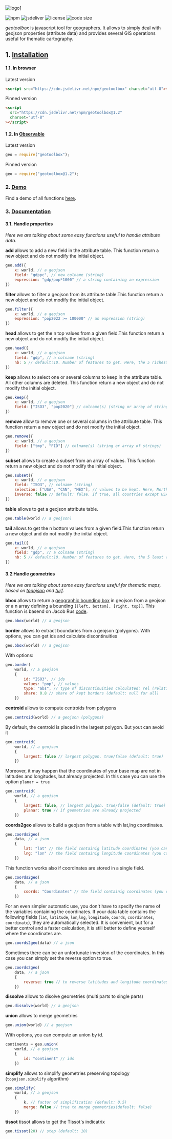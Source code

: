 ![logo](img/geotoolbox.svg)]

![npm](https://img.shields.io/npm/v/geotoolbox)
![jsdeliver](https://img.shields.io/jsdelivr/npm/hw/geotoolbox)
![license](https://img.shields.io/badge/license-MIT-success)
![code size](https://img.shields.io/github/languages/code-size/neocarto/bertin)

*geotoolbox* is javascript tool for geographers. It allows to simply deal with geojson properties (attribute data) and provides several GIS operations useful for thematic cartography.

## 1. <ins>Installation</ins>

#### 1.1. In browser

Latest version

```html
<script src="https://cdn.jsdelivr.net/npm/geotoolbox" charset="utf-8"></script>
```

Pinned version

```html
<script
  src="https://cdn.jsdelivr.net/npm/geotoolbox@1.2"
  charset="utf-8"
></script>
```

#### 1.2. In [Observable](https://observablehq.com/)

Latest version

```js
geo = require("geotoolbox");
```

Pinned version

```js
geo = require("geotoolbox@1.2");
```

### 2. <ins>Demo</ins>

Find a demo of all functions [here](https://observablehq.com/d/17367d9479d6156f).

### 3. <ins>Documentation</ins>

#### 3.1. Handle properties

_Here we are talking about some easy functions useful to handle attribute data._

**add** allows to add a new field in the attribute table. This function return a new object and do not modify the initial object.

```js
geo.add({
    x: world, // a geojson
    field: "gdppc", // new colname (string) 
    expression: "gdp/pop*1000" // a string containing an expression
})
```

**filter** allows to filter a geojson from its attribute table.This function return a new object and do not modify the initial object.

```js
geo.filter({
    x: world, // a geojson
    expression: "pop2022 >= 100000" // an expression (string) 
})
```

**head** allows to get the n top values from a given field.This function return a new object and do not modify the initial object.

```js
geo.head({
    x: world, // a geojson
    field: "gdp", // a colname (string)
    nb: 5 // default:10. Number of features to get. Here, the 5 richest countries.
})
```

**keep** allows to select one or several columns to keep in the attribute table. All other columns are deleted. This function return a new object and do not modify the initial object.

```js
geo.keep({
    x: world, // a geojson
    field: ["ISO3", "pop2020"] // colname(s) (string or array of strings) 
})
```

**remove** allow to remove one or several columns in the attribute table. This function return a new object and do not modify the initial object.

```js
geo.remove({
    x: world, // a geojson
    field: ["tmp", "FID"] // colname(s) (string or array of strings) 
})
```

**subset** allows to create a subset from an array of values. This function return a new object and do not modify the initial object.

```js
geo.subset({
    x: world, // a geojson
    field: "ISO3", // colname (string)
    selection: ["USA", "CAN", "MEX"], // values to be kept. Here, North american countries
    inverse: false // default: false. If true, all countries except USA, CAN and MEX are kept 
})
```

**table** allows to get a geojson attribute table.

```js
geo.table(world // a geojson)
```

**tail** allows to get the n bottom values from a given field.This function return a new object and do not modify the initial object.

```js
geo.tail({
    x: world, // a geojson
    field: "gdp", // a colname (string)
    nb: 5 // default:10. Number of features to get. Here, the 5 least wealthy countries
})
```

#### 3.2 Handle geometries

_Here we are talking about some easy functions useful for thematic maps, based on [topojson](https://github.com/topojson/topojson) and [turf](https://github.com/Turfjs/turf)._

**bbox** allows to return a [geographic bounding box](https://www.jasondavies.com/maps/bounds/) in geojson from a geojson or a n array defining a bounding `[[left, bottom], [right, top]]`. This function is basend on Jacob Rus [code](https://observablehq.com/@jrus/sphere-resample).

```js
geo.bbox(world) // a geojson
```

**border** allows to extract boundaries from a geojson (polygons). With options, you can get ids and calculate discontinuities

```js
geo.bbox(world) // a geojson
```

With options:

```js
geo.border(
    world, // a geojson
    { 
        id: "ISO3", // ids
        values: "pop", // values
        type: "abs", // type of discontinuities calculated: rel (relative), abs(absolute) (default:"rel")
        share: 0.8 // share of kept borders (default: null for all)
    })
```

**centroid** allows to compute centroids from polygons

```js
geo.centroid(world) // a geojson (polygons)
```

By default, the centroid is placed in the largest polygon. But yout can avoid it

```js
geo.centroid(
    world, // a geojson
    {
        largest: false // largest polygon. true/false (default: true)
    })
```

Moreover, it may happen that the coordinates of your base map are not in latitudes and longitudes, but already projected. In this case you can use the option `planar = true`

```js
geo.centroid(
    world, // a geojson
    {
        largest: false, // largest polygon. true/false (default: true)
        planar: true // if geometries are already projected
    })
```

**coords2geo** allows to build a geojson from a table with lat,lng coordinates.

```js
geo.coords2geo(
    data, // a json
    {
        lat: "lat" // the field containig latitude coordinates (you can use also `latitude`) 
        lng: "lon" // the field containig longitude coordinates (you can use also `longitude`) 
    })
```

This function works also if coordinates are stored in a single field.

```js
geo.coords2geo(
    data, // a json
    {
        coords: "Coordinates" // the field containig coordinates (you can use also `coordinates`) 
    })
```

For an even simpler automatic use, you don't have to specify the name of the variables containing the coordinates. If your data table contains the following fields (`lat`, `latitude`, `lon`,`lng`, `longitude`, `coords`, `coordinates`, `coordinate`), they are automatically selected. It is convenient, but for a better control and a faster calculation, it is still better to define yourself where the coordinates are.

```js
geo.coords2geo(data) // a json
```

Sometimes there can be an unfortunate inversion of the coordinates. In this case you can simply set the reverse option to true. 

```js
geo.coords2geo(
    data, // a json
    {
        reverse: true // to reverse latitudes and longitude coordinates
    })
```



**dissolve** allows to disolve geometries (multi parts to single parts)

```js
geo.dissolve(world) // a geojson
```

**union** allows to merge geometries

```js
geo.union(world) // a geojson
```

With options, you can compute an union by id.

```js
continents = geo.union(
    world, // a geojson
    { 
        id: "continent" // ids
    })
```

**simplify** allows to simplify geometries preserving topology (`topojson.simplify` algorithm)

```js
geo.simplify(
    world, // a geojson
    { 
        k, // factor of simplification (default: 0.5)
        merge: false // true to merge geometries(default: false)
    })
```

**tissot** tissot allows to get the Tissot's indicatrix

```js
geo.tissot(20) // step (default; 10)
```

